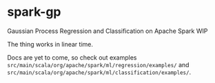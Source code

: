 # spark-gp
Gaussian Process Regression and Classification on Apache Spark
WIP

The thing works in linear time. 

Docs are yet to come, so check out examples `src/main/scala/org/apache/spark/ml/regression/examples/` and `src/main/scala/org/apache/spark/ml/classification/examples/`.
